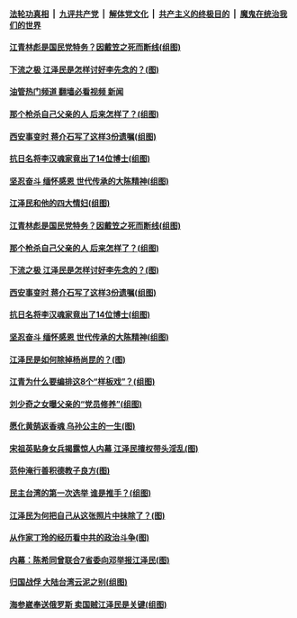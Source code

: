 ####  [法轮功真相](../../../../basic/blob/master/README.md?t=12060001) &nbsp;|&nbsp; [九评共产党](../../../../9ping.md/blob/master/README.md?t=12060001) &nbsp;|&nbsp; [解体党文化](../../../../jtdwh.md/blob/master/README.md?t=12060001)  &nbsp;|&nbsp; [共产主义的终极目的](../../../../gczydzjmd.md/blob/master/README.md?t=12060001) &nbsp;|&nbsp; [魔鬼在统治我们的世界](../../../../mgztzwmdsj.md/blob/master/README.md?t=12060001) 

#### [江青林彪是国民党特务？因戴笠之死而断线(组图)](../pages/p6/1022388.md?t=12060001) 

#### [下流之极 江泽民是怎样讨好李先念的？(图)](../pages/p6/1023137.md?t=12060001) 

#### [油管热门频道 翻墙必看视频 新闻](http://129.146.143.75:81/youtube.html?12060001)

#### [那个枪杀自己父亲的人 后来怎样了？(组图)](../pages/p6/1019427.md?t=12060001) 

#### [西安事变时 蒋介石写了这样3份遗嘱(组图)](../pages/p6/1023241.md?t=12060001) 

#### [抗日名将李汉魂家竟出了14位博士(组图)](../pages/p6/1023262.md?t=12060001) 

#### [坚忍奋斗 缅怀感恩 世代传承的大陈精神(组图)](../pages/p6/1019942.md?t=12060001) 

#### [江泽民和他的四大情妇(组图)](../pages/p6/1023315.md?t=12060001) 

#### [江青林彪是国民党特务？因戴笠之死而断线(组图)](../pages/p6/1022388.md?t=12060001) 

#### [那个枪杀自己父亲的人 后来怎样了？(组图)](../pages/p6/1019427.md?t=12060001) 

#### [下流之极 江泽民是怎样讨好李先念的？(图)](../pages/p6/1023137.md?t=12060001) 

#### [西安事变时 蒋介石写了这样3份遗嘱(组图)](../pages/p6/1023241.md?t=12060001) 

#### [抗日名将李汉魂家竟出了14位博士(组图)](../pages/p6/1023262.md?t=12060001) 

#### [坚忍奋斗 缅怀感恩 世代传承的大陈精神(组图)](../pages/p6/1019942.md?t=12060001) 

#### [江泽民是如何除掉杨尚昆的？(图)](../pages/p6/1023074.md?t=12060001) 

#### [江青为什么要编排这8个“样板戏”？(组图)](../pages/p6/1019937.md?t=12060001) 

#### [刘少奇之女曝父亲的“党员修养”(组图)](../pages/p6/1019788.md?t=12060001) 

#### [愿化黄鹄返香魂 乌孙公主的一生(图)](../pages/p6/1021912.md?t=12060001) 

#### [宋祖英贴身女兵揭露惊人内幕 江泽民擅权带头淫乱(图)](../pages/p6/1023068.md?t=12060001) 

#### [范仲淹行善积德教子良方(图)](../pages/p6/1023099.md?t=12060001) 

#### [民主台湾的第一次选举 谁是推手？(组图)](../pages/p6/1021698.md?t=12060001) 

#### [江泽民为何把自己从这张照片中抹除了？(图)](../pages/p6/1021691.md?t=12060001) 


#### [从作家丁玲的经历看中共的政治斗争(图)](../pages/p6/1022760.md?t=12060001) 

#### [内幕：陈希同曾联合7省委向邓举报江泽民(图)](../pages/p6/1023070.md?t=12060001) 

#### [归国战俘 大陆台湾云泥之别(组图)](../pages/p6/1021973.md?t=12060001) 

#### [海参崴奉送俄罗斯 卖国贼江泽民是关键(组图)](../pages/p6/1023033.md?t=12060001) 

<img src='http://gfw-breaker.win/goodnews/indexes/p6.md' width='0px' height='0px'/>

